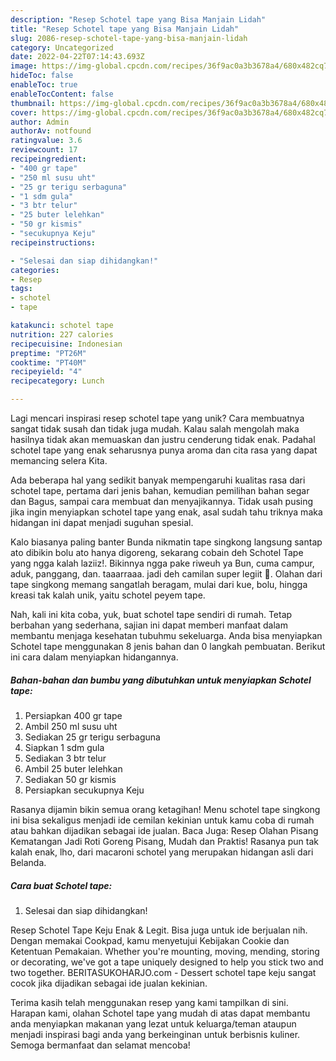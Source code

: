```yaml
---
description: "Resep Schotel tape yang Bisa Manjain Lidah"
title: "Resep Schotel tape yang Bisa Manjain Lidah"
slug: 2086-resep-schotel-tape-yang-bisa-manjain-lidah
category: Uncategorized
date: 2022-04-22T07:14:43.693Z
image: https://img-global.cpcdn.com/recipes/36f9ac0a3b3678a4/680x482cq70/schotel-tape-foto-resep-utama.jpg
hideToc: false
enableToc: true
enableTocContent: false
thumbnail: https://img-global.cpcdn.com/recipes/36f9ac0a3b3678a4/680x482cq70/schotel-tape-foto-resep-utama.jpg
cover: https://img-global.cpcdn.com/recipes/36f9ac0a3b3678a4/680x482cq70/schotel-tape-foto-resep-utama.jpg
author: Admin
authorAv: notfound
ratingvalue: 3.6
reviewcount: 17
recipeingredient:
- "400 gr tape"
- "250 ml susu uht"
- "25 gr terigu serbaguna"
- "1 sdm gula"
- "3 btr telur"
- "25 buter lelehkan"
- "50 gr kismis"
- "secukupnya Keju"
recipeinstructions:

- "Selesai dan siap dihidangkan!"
categories:
- Resep
tags:
- schotel
- tape

katakunci: schotel tape 
nutrition: 227 calories
recipecuisine: Indonesian
preptime: "PT26M"
cooktime: "PT40M"
recipeyield: "4"
recipecategory: Lunch

---
```





Lagi mencari inspirasi resep schotel tape yang unik? Cara membuatnya sangat tidak susah dan tidak juga mudah. Kalau salah mengolah maka hasilnya tidak akan memuaskan dan justru cenderung tidak enak. Padahal schotel tape yang enak seharusnya punya aroma dan cita rasa yang dapat memancing selera Kita.





Ada beberapa hal yang sedikit banyak mempengaruhi kualitas rasa dari schotel tape, pertama dari jenis bahan, kemudian pemilihan bahan segar dan Bagus, sampai cara membuat dan menyajikannya. Tidak usah pusing jika ingin menyiapkan schotel tape yang enak,      asal sudah tahu triknya maka hidangan ini dapat menjadi suguhan spesial.














Kalo biasanya paling banter Bunda nikmatin tape singkong langsung santap ato dibikin bolu ato hanya digoreng, sekarang cobain deh Schotel Tape yang ngga kalah laziiz!. Bikinnya ngga pake riweuh ya Bun, cuma campur, aduk, panggang, dan. taaarraaa. jadi deh camilan super legiit 🤤. Olahan dari tape singkong memang sangatlah beragam, mulai dari kue, bolu, hingga kreasi tak kalah unik, yaitu schotel peyem tape.






Nah, kali ini kita coba, yuk, buat schotel tape sendiri di rumah. Tetap berbahan yang sederhana, sajian ini dapat memberi manfaat dalam membantu menjaga kesehatan tubuhmu sekeluarga. Anda bisa menyiapkan Schotel tape menggunakan 8 jenis bahan dan 0 langkah pembuatan. Berikut ini cara dalam menyiapkan hidangannya.

<!--inarticleads1-->

##### Bahan-bahan dan bumbu yang dibutuhkan untuk menyiapkan Schotel tape:

1. Persiapkan 400 gr tape
1. Ambil 250 ml susu uht
1. Sediakan 25 gr terigu serbaguna
1. Siapkan 1 sdm gula
1. Sediakan 3 btr telur
1. Ambil 25 buter lelehkan
1. Sediakan 50 gr kismis
1. Persiapkan secukupnya Keju


Rasanya dijamin bikin semua orang ketagihan! Menu schotel tape singkong ini bisa sekaligus menjadi ide cemilan kekinian untuk kamu coba di rumah atau bahkan dijadikan sebagai ide jualan. Baca Juga: Resep Olahan Pisang Kematangan Jadi Roti Goreng Pisang, Mudah dan Praktis! Rasanya pun tak kalah enak, lho, dari macaroni schotel yang merupakan hidangan asli dari Belanda. 

<!--inarticleads2-->

##### Cara buat Schotel tape:


1. Selesai dan siap dihidangkan!

Resep Schotel Tape Keju Enak &amp; Legit. Bisa juga untuk ide berjualan nih. Dengan memakai Cookpad, kamu menyetujui Kebijakan Cookie dan Ketentuan Pemakaian. Whether you&#39;re mounting, moving, mending, storing or decorating, we&#39;ve got a tape uniquely designed to help you stick two and two together. BERITASUKOHARJO.com - Dessert schotel tape keju sangat cocok jika dijadikan sebagai ide jualan kekinian. 

Terima kasih telah menggunakan resep yang kami tampilkan di sini. Harapan kami, olahan Schotel tape yang mudah di atas dapat membantu anda menyiapkan makanan yang lezat untuk keluarga/teman ataupun menjadi inspirasi bagi anda yang berkeinginan untuk berbisnis kuliner. Semoga bermanfaat dan selamat mencoba!
